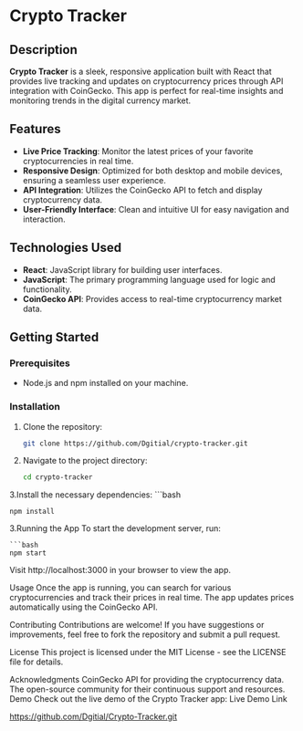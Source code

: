 # Crypto Tracker

## Description
**Crypto Tracker** is a sleek, responsive application built with React that provides live tracking and updates on cryptocurrency prices through API integration with CoinGecko. This app is perfect for real-time insights and monitoring trends in the digital currency market.

## Features
- **Live Price Tracking**: Monitor the latest prices of your favorite cryptocurrencies in real time.
- **Responsive Design**: Optimized for both desktop and mobile devices, ensuring a seamless user experience.
- **API Integration**: Utilizes the CoinGecko API to fetch and display cryptocurrency data.
- **User-Friendly Interface**: Clean and intuitive UI for easy navigation and interaction.

## Technologies Used
- **React**: JavaScript library for building user interfaces.
- **JavaScript**: The primary programming language used for logic and functionality.
- **CoinGecko API**: Provides access to real-time cryptocurrency market data.

## Getting Started

### Prerequisites
- Node.js and npm installed on your machine.

### Installation
1. Clone the repository:
   ```bash
   git clone https://github.com/Dgitial/crypto-tracker.git

2. Navigate to the project directory:
    ```bash
    cd crypto-tracker

3.Install the necessary dependencies:
    ```bash

    npm install
3.Running the App
To start the development server, run:
  
    ```bash
    npm start
Visit http://localhost:3000 in your browser to view the app.

Usage
Once the app is running, you can search for various cryptocurrencies and track their prices in real time. The app updates prices automatically using the CoinGecko API.

Contributing
Contributions are welcome! If you have suggestions or improvements, feel free to fork the repository and submit a pull request.

License
This project is licensed under the MIT License - see the LICENSE file for details.

Acknowledgments
CoinGecko API for providing the cryptocurrency data.
The open-source community for their continuous support and resources.
Demo
Check out the live demo of the Crypto Tracker app: Live Demo Link

https://github.com/Dgitial/Crypto-Tracker.git


